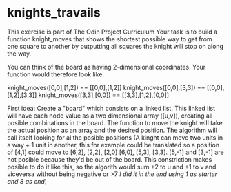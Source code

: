 # knights_travails
This exercise is part of The Odin Project Curriculum
Your task is to build a function knight_moves that shows the shortest possible way to get from one square to another by outputting all squares the knight will stop on along the way.

You can think of the board as having 2-dimensional coordinates. Your function would therefore look like:

knight_moves([0,0],[1,2]) == [[0,0],[1,2]]
knight_moves([0,0],[3,3]) == [[0,0],[1,2],[3,3]]
knight_moves([3,3],[0,0]) == [[3,3],[1,2],[0,0]]

First idea:
Create a "board" which consists on a linked list. This linked list will have each node value as a two dimensional array ([u,v]), creating all posible combinations in the board. 
The function to move the knight will take the actual position as an array and the desired position. The algorithm will call itself looking for al the posible positions (A kinght can move two units in a way + 1 unit in another, this for example could be translated so a position of [4,1] could move to [6,2], [2,2], [2,0] [6,0], [5,3], [3,3]. [5,-1] and [3,-1] are not posible because they'd be out of the board. This constriction makes posible to do it like this, so the algorith would sum +2 to u and +1 to v and viceversa without being negative or >7 *I did it in the end using 1 as starter and 8 as end*)